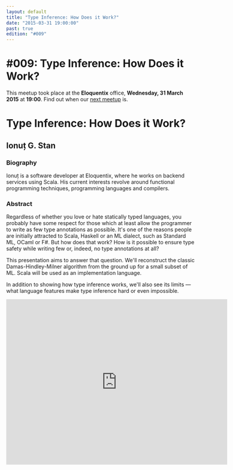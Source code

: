 ```yaml
---
layout: default
title: "Type Inference: How Does it Work?"
date: "2015-03-31 19:00:00"
past: true
edition: "#009"
---
```


<div class="description">
  <h1><span class="edition-number">#009</span>: Type Inference: How Does it Work?</h1>
  <p>This meetup took place at the <strong>Eloquentix</strong> office,
    <strong>Wednesday, 31 March 2015</strong> at <strong>19:00</strong>.
    Find out when our <a href="/next">next meetup</a> is.</p>
</div>

<div class="clear-fix"></div>

<div class="presentation">
  <h1>Type Inference: How Does it Work?</h1>
  <div class="details">
    <div class="left">
      <div class="biography">
        <h2 class="speaker">Ionuț G. Stan</h2>
        <h3>Biography</h3>
        <p>Ionuț is a software developer at Eloquentix, where he works on backend
        services using Scala. His current interests revolve around functional
        programming techniques, programming languages and compilers.</p>
      </div>
      <div class="abstract">
        <h3>Abstract</h3>
        <p>Regardless of whether you love or hate statically typed languages, you
        probably have some respect for those which at least allow the programmer
        to write as few type annotations as possible. It's one of the reasons
        people are initially attracted to Scala, Haskell or an ML dialect, such
        as Standard ML, OCaml or F#. But how does that work? How is it possible
        to ensure type safety while writing few or, indeed, no type annotations
        at all?</p>
        <p>This presentation aims to answer that question. We'll reconstruct the
        classic Damas-Hindley-Milner algorithm from the ground up for a small
        subset of ML. Scala will be used as an implementation language.</p>
        <p>In addition to showing how type inference works, we'll also see its
        limits — what language features make type inference hard or even impossible.</p>
      </div>
    </div>
    <div class="right">
      <div class="slides">
        <script async class="speakerdeck-embed" data-id="2aef7c9033284002b931c25778503716" data-ratio="1.33333333333333" src="//speakerdeck.com/assets/embed.js"></script>
      </div>
      <div class="recording">
        <iframe width="590" height="442" src="https://www.youtube.com/embed/LWbby0s9eDQ" frameborder="0" allowfullscreen></iframe>
      </div>
    </div>
  </div>
</div>
